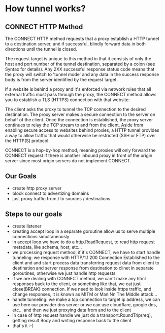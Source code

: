 # How tunnel works?

## CONNECT HTTP Method

The CONNECT HTTP method requests that a proxy establish a HTTP tunnel to a destination server, and if successful, blindly forward data in both directions until the tunnel is closed.

The request target is unique to this method in that it consists of only the host and port number of the tunnel destination, separated by a colon (see Syntax for details). Any 2XX successful response status code means that the proxy will switch to 'tunnel mode' and any data in the success response body is from the server identified by the request target.

If a website is behind a proxy and it's enforced via network rules that all external traffic must pass through the proxy, the CONNECT method allows you to establish a TLS (HTTPS) connection with that website:

The client asks the proxy to tunnel the TCP connection to the desired destination.
The proxy server makes a secure connection to the server on behalf of the client.
Once the connection is established, the proxy server continues to relay the TCP stream to and from the client.
Aside from enabling secure access to websites behind proxies, a HTTP tunnel provides a way to allow traffic that would otherwise be restricted (SSH or FTP) over the HTTP(S) protocol.

CONNECT is a hop-by-hop method, meaning proxies will only forward the CONNECT request if there is another inbound proxy in front of the origin server since most origin servers do not implement CONNECT.

## Our Goals

- create http proxy server
- block connect to advertizing domains
- just proxy traffic from / to sources / destinations

## Steps to our goals

- create listener
- creating accept loop in a separate goroutine allow us to serve multiple connections simultaneously
- in accept loop we have to do a http.ReadRequest, to read http request metadata, like schema, host, etc...
- we processing request method, if it's CONNECT, we have to start handle tunneling: we response with HTTP/1.1 200 Connection Established to the client and and start process data transferring request data from client to destination and server response from destination to clinet in separate goroutines, otherwise we just handle http requests
- if we are dealing with CONNECT method, we can't make any html responses back to the client, or something like that, we cat just close(BREAK) connection. If we need to look inside https traffic, and change responses, it is known as MITM or Man Nn The Middle attack...
- handle tunneling: we make a tcp connection to target ip address, we can use here our provider dns server or we can use cloudflare, google dns, etc... and then we just proxying data from and to the client
- in case of http request handle we just do a transport.RoundTrip(req), getting result Body and writing response back to the client
- that's it :-)

